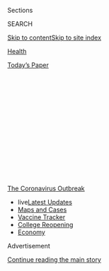 <div id="app">

<div>

<div>

<div>

<div class="NYTAppHideMasthead css-1q2w90k e1suatyy0">

<div class="section css-ui9rw0 e1suatyy2">

<div class="css-eph4ug er09x8g0">

<div class="css-6n7j50">

</div>

<span class="css-1dv1kvn">Sections</span>

<div class="css-10488qs">

<span class="css-1dv1kvn">SEARCH</span>

</div>

[Skip to content](#site-content)[Skip to site
index](#site-index)

</div>

<div id="masthead-section-label" class="css-1wr3we4 eaxe0e00">

[Health](https://www.nytimes.com/section/health)

</div>

<div class="css-10698na e1huz5gh0">

</div>

</div>

<div id="masthead-bar-one" class="section hasLinks css-15hmgas e1csuq9d3">

<div class="css-uqyvli e1csuq9d0">

</div>

<div class="css-1uqjmks e1csuq9d1">

</div>

<div class="css-9e9ivx">

[](https://myaccount.nytimes.com/auth/login?response_type=cookie&client_id=vi)

</div>

<div class="css-1bvtpon e1csuq9d2">

[Today’s
Paper](https://www.nytimes.com/section/todayspaper)

</div>

</div>

</div>

</div>

<div data-aria-hidden="false">

<div id="site-content" data-role="main">

<div>

<div class="css-1aor85t" style="opacity:0.000000001;z-index:-1;visibility:hidden">

<div class="css-1hqnpie">

<div class="css-epjblv">

<span class="css-17xtcya">[Health](/section/health)</span><span class="css-x15j1o">|</span><span class="css-fwqvlz">Doctors
and Patients Turn to Telemedicine in the Coronavirus
Outbreak</span>

</div>

<div class="css-k008qs">

<div class="css-1iwv8en">

<span class="css-18z7m18"></span>

<div>

</div>

</div>

<span class="css-1n6z4y">https://nyti.ms/2Q6nYKN</span>

<div class="css-1705lsu">

<div class="css-4xjgmj">

<div class="css-4skfbu" data-role="toolbar" data-aria-label="Social Media Share buttons, Save button, and Comments Panel with current comment count" data-testid="share-tools">

  - 
  - 
  - 
  - 
    
    <div class="css-6n7j50">
    
    </div>

  - 

</div>

</div>

</div>

</div>

</div>

</div>

<div id="NYT_TOP_BANNER_REGION" class="css-13pd83m">

<div>

<div id="styln-prism-menu-1592847958612" class="section interactive-content interactive-size-medium css-1edisqu">

<div class="css-17ih8de interactive-body">

<div id="scroll-container" class="css-1gj85ro">

[<span class="styln-title-wrap"><span class="css-1pje3qr">The
Coronavirus</span><span class="css-1pje3qr">
Outbreak</span></span>](https://www.nytimes.com/news-event/coronavirus?action=click&pgtype=Article&state=default&region=TOP_BANNER&context=storylines_menu)

  - <span class="css-kqxiym" data-emphasize="true">live</span>[Latest
    Updates](https://www.nytimes.com/2020/08/04/world/coronavirus-covid-19.html?action=click&pgtype=Article&state=default&region=TOP_BANNER&context=storylines_menu)
  - [Maps and
    Cases](https://www.nytimes.com/interactive/2020/us/coronavirus-us-cases.html?action=click&pgtype=Article&state=default&region=TOP_BANNER&context=storylines_menu)
  - [Vaccine
    Tracker](https://www.nytimes.com/interactive/2020/science/coronavirus-vaccine-tracker.html?action=click&pgtype=Article&state=default&region=TOP_BANNER&context=storylines_menu)
  - [College
    Reopening](https://www.nytimes.com/2020/08/02/us/covid-college-reopening.html?action=click&pgtype=Article&state=default&region=TOP_BANNER&context=storylines_menu)
  - [Economy](https://www.nytimes.com/live/2020/08/03/business/stock-market-today-coronavirus?action=click&pgtype=Article&state=default&region=TOP_BANNER&context=storylines_menu)

</div>

</div>

</div>

</div>

</div>

<div id="top-wrapper" class="css-1sy8kpn">

<div id="top-slug" class="css-l9onyx">

Advertisement

</div>

[Continue reading the main
story](#after-top)

<div class="ad top-wrapper" style="text-align:center;height:100%;display:block;min-height:250px">

<div id="top" class="place-ad" data-position="top" data-size-key="top">

</div>

</div>

<div id="after-top">

</div>

</div>

<div>

<div id="sponsor-wrapper" class="css-1hyfx7x">

<div id="sponsor-slug" class="css-19vbshk">

Supported by

</div>

[Continue reading the main
story](#after-sponsor)

<div id="sponsor" class="ad sponsor-wrapper" style="text-align:center;height:100%;display:block">

</div>

<div id="after-sponsor">

</div>

</div>

<div class="css-186x18t">

</div>

<div class="css-1vkm6nb ehdk2mb0">

# Doctors and Patients Turn to Telemedicine in the Coronavirus Outbreak

</div>

The use of virtual visits climbs as a way of safely treating patients
and containing spread of the infection at hospitals, clinics and medical
offices.

<div class="css-79elbk" data-testid="photoviewer-wrapper">

<div class="css-z3e15g" data-testid="photoviewer-wrapper-hidden">

</div>

<div class="css-1a48zt4 ehw59r15" data-testid="photoviewer-children">

![<span class="css-16f3y1r e13ogyst0" data-aria-hidden="true">Dr. Meeta
Shah, an emergency room doctor, taking video calls at Rush University
Medical Center in Chicago, which is using telemedicine to screen and
treat
patients.</span><span class="css-cnj6d5 e1z0qqy90" itemprop="copyrightHolder"><span class="css-1ly73wi e1tej78p0">Credit...</span><span><span>Danielle
Scruggs for The New York
Times</span></span></span>](https://static01.nyt.com/images/2020/03/09/science/09VIRUS-TELEMED1/merlin_170137500_34769c38-2894-4bac-8359-3166a1f9c376-articleLarge.jpg?quality=75&auto=webp&disable=upscale)

</div>

</div>

<div class="css-18e8msd">

<div class="css-vp77d3 epjyd6m0">

<div class="css-hus3qt ey68jwv0" data-aria-hidden="true">

[![Reed
Abelson](https://static01.nyt.com/images/2018/07/16/multimedia/author-reed-abelson/author-reed-abelson-thumbLarge.png
"Reed Abelson")](https://www.nytimes.com/by/reed-abelson)

</div>

<div class="css-1baulvz">

By [<span class="css-1baulvz last-byline" itemprop="name">Reed
Abelson</span>](https://www.nytimes.com/by/reed-abelson)

</div>

</div>

  - 
    
    <div class="css-ld3wwf e16638kd2">
    
    March 11,
    2020
    
    </div>

  - 
    
    <div class="css-4xjgmj">
    
    <div class="css-d8bdto" data-role="toolbar" data-aria-label="Social Media Share buttons, Save button, and Comments Panel with current comment count" data-testid="share-tools">
    
      - 
      - 
      - 
      - 
        
        <div class="css-6n7j50">
        
        </div>
    
      - 
    
    </div>
    
    </div>

</div>

</div>

<div class="section meteredContent css-1r7ky0e" name="articleBody" itemprop="articleBody">

<div class="css-1fanzo5 StoryBodyCompanionColumn">

<div class="css-53u6y8">

The man had recently traveled, including a brief stop in Tokyo. He had a
fever and cough about a week ago, but was now feeling fine.

He called the virtual medical line set up by Rush University Medical
Center in Chicago recently to help screen patients for coronavirus.

“He said all the right buzzwords: cough, fever, fatigue,” said Dr. Meeta
Shah, an emergency room physician at Rush.

After talking with him, Dr. Shah did not think he needed to be admitted
but referred him to the city’s health department.

</div>

</div>

<div class="css-1fanzo5 StoryBodyCompanionColumn">

<div class="css-53u6y8">

Rush and other large hospitals across the country are quickly expanding
the use of telemedicine to safely screen and treat patients for
coronavirus, and to try to contain the spread of infection while
offering remote services.

“This is a kind of turning point for virtual health,” Dr. Shah said.
“We’re actually seeing how it can be used in a public health
crisis.”

While the notion of seeing a doctor via your computer or cellphone is
hardly new, telemedicine has yet to take off widely in the United
States. Health insurance plans do typically offer people the option of
talking to a nurse or doctor online as an alternative to heading to an
emergency room or urgent care center, but most people don’t make use of
it. Now doctors, hospital networks and clinics are rethinking how the
technology can be used, to keep the worried well calm and away from
clinical care while steering the most at risk to the proper
treatment.

<div id="NYT_MAIN_CONTENT_1_REGION" class="css-9tf9ac">

<div>

<div id="styln-covid-updates-world" class="section interactive-content interactive-size-medium css-1ftcdic">

<div class="css-17ih8de interactive-body">

<div id="styln-briefing-block" data-asset-id="QXJ0aWNsZTpueXQ6Ly9hcnRpY2xlLzNhNGMwYWI5LWIwY2QtNWQwOS1hZTgwLTdjMGU3ZTA1OWQ2OA==">

<div class="briefing-block-header-section">

# [Latest Updates: Global Coronavirus Outbreak](https://www.nytimes.com/2020/08/04/world/coronavirus-covid-19.html?action=click&pgtype=Article&state=default&region=MAIN_CONTENT_1&context=storylines_live_updates)

<div class="briefing-block-ts">

Updated 2020-08-04T09:15:14.275Z

</div>

</div>

  - [‘Long days, long nights’: Washington prepares for a prolonged fight
    over virus
    relief.](https://www.nytimes.com/2020/08/04/world/coronavirus-covid-19.html?action=click&pgtype=Article&state=default&region=MAIN_CONTENT_1&context=storylines_live_updates#link-6b644638)
  - [Israel’s rocky reopening of its schools may be a lesson for the
    U.S.](https://www.nytimes.com/2020/08/04/world/coronavirus-covid-19.html?action=click&pgtype=Article&state=default&region=MAIN_CONTENT_1&context=storylines_live_updates#link-7af9fca0)
  - [Hurricane Isaias arrives in North Carolina as officials along the
    East Coast
    scramble.](https://www.nytimes.com/2020/08/04/world/coronavirus-covid-19.html?action=click&pgtype=Article&state=default&region=MAIN_CONTENT_1&context=storylines_live_updates#link-33bf9168)

<div class="briefing-block-footer">

<div class="briefing-block-footer-meta">

[See more
updates](https://www.nytimes.com/2020/08/04/world/coronavirus-covid-19.html?action=click&pgtype=Article&state=default&region=MAIN_CONTENT_1&context=storylines_live_updates)

</div>

<div class="briefing-block-briefinglinks">

<span>More live coverage:</span>
[Markets](https://www.nytimes.com/live/2020/08/03/business/stock-market-today-coronavirus?action=click&pgtype=Article&state=default&region=MAIN_CONTENT_1&context=storylines_live_updates)

</div>

</div>

</div>

</div>

</div>

</div>

</div>

“The use of telemedicine is going to be critical for management of this
pandemic,” said Dr. Stephen Parodi, an infectious disease specialist and
executive with The Permanente Medical Group, the doctors’ group
associated with Kaiser Permanente, one of the leaders in the use of
virtual visits for its patients.

Telemedicine got an additional boost [under the $8.3 billion emergency
funding measure from
Congress](https://www.nytimes.com/2020/03/04/us/politics/coronavirus-emergency-aid-congress.html),
which loosened restrictions on its use to treat people covered under the
federal Medicare program. At a news conference on Monday, Seema Verma,
the administrator of the Centers for Medicare and Medicaid Services,
praised the government’s efforts to expand the use of telemedicine under
Medicare, the federal program for people 65 and older.

</div>

</div>

<div class="css-1fanzo5 StoryBodyCompanionColumn">

<div class="css-53u6y8">

In a meeting on Tuesday at the White House with President Trump, private
health insurers also said they would pay for the virtual visits for
people who may have coronavirus to improve access to care for their
customers.

By using their phone or computer, patients will be able to get guidance
about whether they need to be seen or tested instead of showing up
unannounced at the emergency room or doctor’s office. Patients,
particularly those who would be at high risk for a serious illness if
they were infected, can also opt to substitute a trip to a doctor’s
office with a virtual visit when it is a routine check in with a
specialist or a primary care doctor. That way they can avoid crowded
waiting rooms and potential infection.

When Rush admitted a student last week who was believed to have the
virus, the hospital was able to prepare for his arrival by clearing the
ambulance bay of people and vehicles to protect patients and hospital
staff from possible infection. Taken to an isolation room, he was
examined by Dr. Paul Casey, an emergency room physician, and a nurse,
both in protective gear.

An infectious disease specialist was consulted over an iPad. The
patient, who did have the virus, was released last Friday, and Rush was
able to avoid the fate of other hospitals in the United States, [where
patients with Covid-19 led to the widespread quarantine of health care
workers](https://www.nytimes.com/2020/03/05/us/coronavirus-nurses.html).

“When the news of coronavirus broke last month, we saw the opportunity,”
Dr. Casey said.

Health systems are racing to adapt and even develop virtual services
that can serve as their front line for patients. “Telehealth is being
rediscovered,” said Dr. Peter Antall, the chief medical officer for
AmWell, a company based in Boston that is working with health systems
across the country. “Everybody recognizes this is an all hands on deck
moment,” he said. “We need to scale up wherever we can.”

</div>

</div>

<div class="css-79elbk" data-testid="photoviewer-wrapper">

<div class="css-z3e15g" data-testid="photoviewer-wrapper-hidden">

</div>

<div class="css-1a48zt4 ehw59r15" data-testid="photoviewer-children">

![<span class="css-16f3y1r e13ogyst0" data-aria-hidden="true">Dr. Paul
Casey, taking video calls at Rush University Medical
Center.</span><span class="css-cnj6d5 e1z0qqy90" itemprop="copyrightHolder"><span class="css-1ly73wi e1tej78p0">Credit...</span><span>Danielle
Scruggs for The New York
Times</span></span>](https://static01.nyt.com/images/2020/03/09/science/09VIRUS-TELEMED2/merlin_170137467_57c7e007-036b-428b-9d10-8eec2a01528e-articleLarge.jpg?quality=75&auto=webp&disable=upscale)

</div>

</div>

<div class="css-1fanzo5 StoryBodyCompanionColumn">

<div class="css-53u6y8">

Other systems are also readying their telemedicine offerings. “The
Covid-19 outbreak is going to serve as an impetus,” said Dr. Shabana
Khan, the director of telepsychiatry at NYU Langone Health. “We have no
choice.”

</div>

</div>

<div class="css-1fanzo5 StoryBodyCompanionColumn">

<div class="css-53u6y8">

Patients concerned about the coronavirus are being directed to NYU’s
virtual urgent care, which they can gain access to via their phone or a
computer.

“Our volumes are showing they are hearing that message loud and clear,”
said Dr. Paul A. Testa, an emergency medicine doctor who is the system’s
chief medical information officer.

NYU is also encouraging its doctors who are self-quarantined because of
recent travel to see patients using video, as well as directing patients
who are particularly vulnerable because of existing medical conditions
to consider a virtual visit instead of heading to a doctor’s
office.

<div id="NYT_MAIN_CONTENT_3_REGION" class="css-9tf9ac">

<div>

<div id="styln-prism-freeform-1594220623585" class="section interactive-content interactive-size-medium css-1ftcdic">

<div class="css-17ih8de interactive-body">

<div id="prism-freeform-block-38059" class="css-19mumt8" data-role="complementary" data-storyline="The Coronavirus Outbreak" data-truncated="true" tabindex="0">

<div class="css-a8d9oz">

<div class="css-eb027h">

[](https://www.nytimes.com/news-event/coronavirus?action=click&pgtype=Article&state=default&region=MAIN_CONTENT_3&context=storylines_faq)

### The Coronavirus Outbreak ›

#### Frequently Asked Questions

Updated August 3, 2020

  - #### I’m a small-business owner. Can I get relief?
    
      - The [stimulus bills enacted in
        March](https://www.nytimes.com/article/small-business-loans-stimulus-grants-freelancers-coronavirus.html?action=click&pgtype=Article&state=default&region=MAIN_CONTENT_3&context=storylines_faq)
        offer help for the millions of American small businesses. Those
        eligible for aid are businesses and nonprofit organizations with
        fewer than 500 workers, including sole proprietorships,
        independent contractors and freelancers. Some larger companies
        in some industries are also eligible. The help being offered,
        which is being managed by the Small Business Administration,
        includes the Paycheck Protection Program and the Economic Injury
        Disaster Loan program. But lots of folks have [not yet seen
        payouts.](https://www.nytimes.com/interactive/2020/05/07/business/small-business-loans-coronavirus.html?action=click&pgtype=Article&state=default&region=MAIN_CONTENT_3&context=storylines_faq)
        Even those who have received help are confused: The rules are
        draconian, and some are stuck sitting on [money they don’t know
        how to
        use.](https://www.nytimes.com/2020/05/02/business/economy/loans-coronavirus-small-business.html?action=click&pgtype=Article&state=default&region=MAIN_CONTENT_3&context=storylines_faq)
        Many small-business owners are getting less than they expected
        or [not hearing anything at
        all.](https://www.nytimes.com/2020/06/10/business/Small-business-loans-ppp.html?action=click&pgtype=Article&state=default&region=MAIN_CONTENT_3&context=storylines_faq)

  - #### What are my rights if I am worried about going back to work?
    
      - Employers have to provide [a safe
        workplace](https://www.osha.gov/SLTC/covid-19/standards.html)
        with policies that protect everyone equally. [And if one of your
        co-workers tests positive for the coronavirus, the
        C.D.C.](https://www.nytimes.com/article/coronavirus-money-unemployment.html?action=click&pgtype=Article&state=default&region=MAIN_CONTENT_3&context=storylines_faq)
        has said that [employers should tell their
        employees](https://www.cdc.gov/coronavirus/2019-ncov/community/guidance-business-response.html)
        -- without giving you the sick employee’s name -- that they may
        have been exposed to the virus.

  - #### Should I refinance my mortgage?
    
      - [It could be a good
        idea,](https://www.nytimes.com/article/coronavirus-money-unemployment.html?action=click&pgtype=Article&state=default&region=MAIN_CONTENT_3&context=storylines_faq)
        because mortgage rates have [never been
        lower.](https://www.nytimes.com/2020/07/16/business/mortgage-rates-below-3-percent.html?action=click&pgtype=Article&state=default&region=MAIN_CONTENT_3&context=storylines_faq)
        Refinancing requests have pushed mortgage applications to some
        of the highest levels since 2008, so be prepared to get in line.
        But defaults are also up, so if you’re thinking about buying a
        home, be aware that some lenders have tightened their standards.

  - #### What is school going to look like in September?
    
      - It is unlikely that many schools will return to a normal
        schedule this fall, requiring the grind of [online
        learning](https://www.nytimes.com/2020/06/05/us/coronavirus-education-lost-learning.html?action=click&pgtype=Article&state=default&region=MAIN_CONTENT_3&context=storylines_faq),
        [makeshift child
        care](https://www.nytimes.com/2020/05/29/us/coronavirus-child-care-centers.html?action=click&pgtype=Article&state=default&region=MAIN_CONTENT_3&context=storylines_faq)
        and [stunted
        workdays](https://www.nytimes.com/2020/06/03/business/economy/coronavirus-working-women.html?action=click&pgtype=Article&state=default&region=MAIN_CONTENT_3&context=storylines_faq)
        to continue. California’s two largest public school districts —
        Los Angeles and San Diego — said on July 13, that [instruction
        will be remote-only in the
        fall](https://www.nytimes.com/2020/07/13/us/lausd-san-diego-school-reopening.html?action=click&pgtype=Article&state=default&region=MAIN_CONTENT_3&context=storylines_faq),
        citing concerns that surging coronavirus infections in their
        areas pose too dire a risk for students and teachers. Together,
        the two districts enroll some 825,000 students. They are the
        largest in the country so far to abandon plans for even a
        partial physical return to classrooms when they reopen in
        August. For other districts, the solution won’t be an
        all-or-nothing approach. [Many
        systems](https://bioethics.jhu.edu/research-and-outreach/projects/eschool-initiative/school-policy-tracker/),
        including the nation’s largest, New York City, are devising
        [hybrid
        plans](https://www.nytimes.com/2020/06/26/us/coronavirus-schools-reopen-fall.html?action=click&pgtype=Article&state=default&region=MAIN_CONTENT_3&context=storylines_faq)
        that involve spending some days in classrooms and other days
        online. There’s no national policy on this yet, so check with
        your municipal school system regularly to see what is happening
        in your community.

  - #### Is the coronavirus airborne?
    
      - The coronavirus [can stay aloft for hours in tiny droplets in
        stagnant
        air](https://www.nytimes.com/2020/07/04/health/239-experts-with-one-big-claim-the-coronavirus-is-airborne.html?action=click&pgtype=Article&state=default&region=MAIN_CONTENT_3&context=storylines_faq),
        infecting people as they inhale, mounting scientific evidence
        suggests. This risk is highest in crowded indoor spaces with
        poor ventilation, and may help explain super-spreading events
        reported in meatpacking plants, churches and restaurants. [It’s
        unclear how often the virus is
        spread](https://www.nytimes.com/2020/07/06/health/coronavirus-airborne-aerosols.html?action=click&pgtype=Article&state=default&region=MAIN_CONTENT_3&context=storylines_faq)
        via these tiny droplets, or aerosols, compared with larger
        droplets that are expelled when a sick person coughs or sneezes,
        or transmitted through contact with contaminated surfaces, said
        Linsey Marr, an aerosol expert at Virginia Tech. Aerosols are
        released even when a person without symptoms exhales, talks or
        sings, according to Dr. Marr and more than 200 other experts,
        who [have outlined the evidence in an open letter to the World
        Health
        Organization](https://academic.oup.com/cid/article/doi/10.1093/cid/ciaa939/5867798).

<div id="styln-survey-component-38059" class="styln-survey-component" data-surveyname="faq" data-surveystoryline="coronavirus">

</div>

</div>

<div class="css-6mllg9">

</div>

<div class="css-pmm6ed">

<span class="css-5gimkt"></span>

</div>

</div>

</div>

</div>

</div>

</div>

</div>

But Dr. Testa emphasized that patients who need to be seen in person
should not hesitate to seek care. “We’re not discouraging anybody from
coming in,” he said.

Virtual care has its limits, of course, and many of the start-ups and
others promoting their offerings may not be fully equipped to handle
patients who might have the virus. At Zoom+Care, a chain of clinics in
Oregon and Washington, consumers are being encouraged to use the
company’s online chat feature so that their risks can be assessed.

“We’re being very explicit at Zoom+Care that we can’t test you for
Covid-19,” said Dr. Mark Zeitzer, who is the clinics’ medical director
of acute care services. Instead, people may be told to self-quarantine
and keep a careful eye on their symptoms.

But the idea of using telemedicine to prevent further spread of the
virus is being adopted quickly. At Intermountain Healthcare, the Utah
system that cared for an infected patient at its Salt Lake City
hospital, the concern over a potential measles outbreak last year led
executives to consider how to better protect the community from
infectious diseases.

</div>

</div>

<div class="css-1fanzo5 StoryBodyCompanionColumn">

<div class="css-53u6y8">

“When coronavirus hit the streets, we took the measles work-flow and
expanded on it,” said Kerry Palakanis, a nurse practitioner who is the
executive director of Intermountain’s initiative, Connect Care.

The system is also thinking about how it can use the same technology to
deliver home health care, particularly for patients who are at high risk
because of chronic medical conditions or have Covid-19 but can be
treated safely at home. People at home could be equipped to take their
blood pressure or test their blood sugars, and a doctor or nurse could
be available over video.

By monitoring more patients virtually, Intermountain will be able to
limit the potential exposure of nurses who conduct home visits. “Those
nurses are traveling out throughout the community,” Dr. Palakanis said.

Telemedicine companies say they are getting an increase in the number of
calls, both from those who want to know more about what they can do to
minimize their risk of catching coronavirus and those with worrisome
symptoms. “We see the whole spectrum of patients,” said Dr. Kristin
Dean, medical director for Doctor On Demand, a company whose service is
offered to customers of some of the major health insurance companies.

In evaluating whether patients may be safely monitored at home, doctors
take into account people’s medical history and the severity of their
symptoms, she said.

“The patients have been appreciative of that switch,” said Dr. Parodi of
Permanente. “Many of them don’t want to come in and be exposed in a
clinic or office setting.”

</div>

</div>

<div>

</div>

</div>

<div>

</div>

<div>

</div>

<div>

</div>

<div>

<div id="bottom-wrapper" class="css-1ede5it">

<div id="bottom-slug" class="css-l9onyx">

Advertisement

</div>

[Continue reading the main
story](#after-bottom)

<div id="bottom" class="ad bottom-wrapper" style="text-align:center;height:100%;display:block;min-height:90px">

</div>

<div id="after-bottom">

</div>

</div>

</div>

</div>

</div>

## Site Index

<div>

</div>

## Site Information Navigation

  - [© <span>2020</span> <span>The New York Times
    Company</span>](https://help.nytimes.com/hc/en-us/articles/115014792127-Copyright-notice)

<!-- end list -->

  - [NYTCo](https://www.nytco.com/)
  - [Contact
    Us](https://help.nytimes.com/hc/en-us/articles/115015385887-Contact-Us)
  - [Work with us](https://www.nytco.com/careers/)
  - [Advertise](https://nytmediakit.com/)
  - [T Brand Studio](http://www.tbrandstudio.com/)
  - [Your Ad
    Choices](https://www.nytimes.com/privacy/cookie-policy#how-do-i-manage-trackers)
  - [Privacy](https://www.nytimes.com/privacy)
  - [Terms of
    Service](https://help.nytimes.com/hc/en-us/articles/115014893428-Terms-of-service)
  - [Terms of
    Sale](https://help.nytimes.com/hc/en-us/articles/115014893968-Terms-of-sale)
  - [Site
    Map](https://spiderbites.nytimes.com)
  - [Help](https://help.nytimes.com/hc/en-us)
  - [Subscriptions](https://www.nytimes.com/subscription?campaignId=37WXW)

</div>

</div>

</div>

</div>
